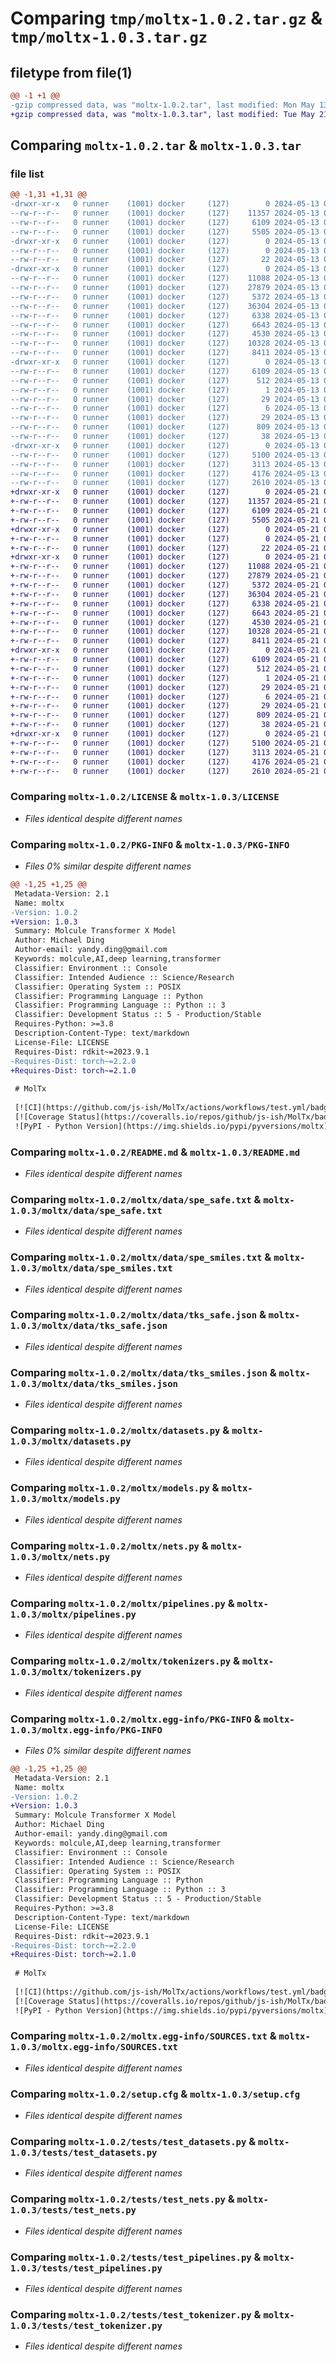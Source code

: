 # Comparing `tmp/moltx-1.0.2.tar.gz` & `tmp/moltx-1.0.3.tar.gz`

## filetype from file(1)

```diff
@@ -1 +1 @@
-gzip compressed data, was "moltx-1.0.2.tar", last modified: Mon May 13 09:51:16 2024, max compression
+gzip compressed data, was "moltx-1.0.3.tar", last modified: Tue May 21 01:34:08 2024, max compression
```

## Comparing `moltx-1.0.2.tar` & `moltx-1.0.3.tar`

### file list

```diff
@@ -1,31 +1,31 @@
-drwxr-xr-x   0 runner    (1001) docker     (127)        0 2024-05-13 09:51:16.638013 moltx-1.0.2/
--rw-r--r--   0 runner    (1001) docker     (127)    11357 2024-05-13 09:51:11.000000 moltx-1.0.2/LICENSE
--rw-r--r--   0 runner    (1001) docker     (127)     6109 2024-05-13 09:51:16.638013 moltx-1.0.2/PKG-INFO
--rw-r--r--   0 runner    (1001) docker     (127)     5505 2024-05-13 09:51:11.000000 moltx-1.0.2/README.md
-drwxr-xr-x   0 runner    (1001) docker     (127)        0 2024-05-13 09:51:16.634013 moltx-1.0.2/moltx/
--rw-r--r--   0 runner    (1001) docker     (127)        0 2024-05-13 09:51:11.000000 moltx-1.0.2/moltx/__init__.py
--rw-r--r--   0 runner    (1001) docker     (127)       22 2024-05-13 09:51:11.000000 moltx-1.0.2/moltx/_version.py
-drwxr-xr-x   0 runner    (1001) docker     (127)        0 2024-05-13 09:51:16.638013 moltx-1.0.2/moltx/data/
--rw-r--r--   0 runner    (1001) docker     (127)    11088 2024-05-13 09:51:11.000000 moltx-1.0.2/moltx/data/spe_safe.txt
--rw-r--r--   0 runner    (1001) docker     (127)    27879 2024-05-13 09:51:11.000000 moltx-1.0.2/moltx/data/spe_smiles.txt
--rw-r--r--   0 runner    (1001) docker     (127)     5372 2024-05-13 09:51:11.000000 moltx-1.0.2/moltx/data/tks_safe.json
--rw-r--r--   0 runner    (1001) docker     (127)    36304 2024-05-13 09:51:11.000000 moltx-1.0.2/moltx/data/tks_smiles.json
--rw-r--r--   0 runner    (1001) docker     (127)     6338 2024-05-13 09:51:11.000000 moltx-1.0.2/moltx/datasets.py
--rw-r--r--   0 runner    (1001) docker     (127)     6643 2024-05-13 09:51:11.000000 moltx-1.0.2/moltx/models.py
--rw-r--r--   0 runner    (1001) docker     (127)     4530 2024-05-13 09:51:11.000000 moltx-1.0.2/moltx/nets.py
--rw-r--r--   0 runner    (1001) docker     (127)    10328 2024-05-13 09:51:11.000000 moltx-1.0.2/moltx/pipelines.py
--rw-r--r--   0 runner    (1001) docker     (127)     8411 2024-05-13 09:51:11.000000 moltx-1.0.2/moltx/tokenizers.py
-drwxr-xr-x   0 runner    (1001) docker     (127)        0 2024-05-13 09:51:16.638013 moltx-1.0.2/moltx.egg-info/
--rw-r--r--   0 runner    (1001) docker     (127)     6109 2024-05-13 09:51:16.000000 moltx-1.0.2/moltx.egg-info/PKG-INFO
--rw-r--r--   0 runner    (1001) docker     (127)      512 2024-05-13 09:51:16.000000 moltx-1.0.2/moltx.egg-info/SOURCES.txt
--rw-r--r--   0 runner    (1001) docker     (127)        1 2024-05-13 09:51:16.000000 moltx-1.0.2/moltx.egg-info/dependency_links.txt
--rw-r--r--   0 runner    (1001) docker     (127)       29 2024-05-13 09:51:16.000000 moltx-1.0.2/moltx.egg-info/requires.txt
--rw-r--r--   0 runner    (1001) docker     (127)        6 2024-05-13 09:51:16.000000 moltx-1.0.2/moltx.egg-info/top_level.txt
--rw-r--r--   0 runner    (1001) docker     (127)       29 2024-05-13 09:51:11.000000 moltx-1.0.2/requirements.txt
--rw-r--r--   0 runner    (1001) docker     (127)      809 2024-05-13 09:51:16.638013 moltx-1.0.2/setup.cfg
--rw-r--r--   0 runner    (1001) docker     (127)       38 2024-05-13 09:51:11.000000 moltx-1.0.2/setup.py
-drwxr-xr-x   0 runner    (1001) docker     (127)        0 2024-05-13 09:51:16.638013 moltx-1.0.2/tests/
--rw-r--r--   0 runner    (1001) docker     (127)     5100 2024-05-13 09:51:11.000000 moltx-1.0.2/tests/test_datasets.py
--rw-r--r--   0 runner    (1001) docker     (127)     3113 2024-05-13 09:51:11.000000 moltx-1.0.2/tests/test_nets.py
--rw-r--r--   0 runner    (1001) docker     (127)     4176 2024-05-13 09:51:11.000000 moltx-1.0.2/tests/test_pipelines.py
--rw-r--r--   0 runner    (1001) docker     (127)     2610 2024-05-13 09:51:11.000000 moltx-1.0.2/tests/test_tokenizer.py
+drwxr-xr-x   0 runner    (1001) docker     (127)        0 2024-05-21 01:34:08.637158 moltx-1.0.3/
+-rw-r--r--   0 runner    (1001) docker     (127)    11357 2024-05-21 01:34:04.000000 moltx-1.0.3/LICENSE
+-rw-r--r--   0 runner    (1001) docker     (127)     6109 2024-05-21 01:34:08.637158 moltx-1.0.3/PKG-INFO
+-rw-r--r--   0 runner    (1001) docker     (127)     5505 2024-05-21 01:34:04.000000 moltx-1.0.3/README.md
+drwxr-xr-x   0 runner    (1001) docker     (127)        0 2024-05-21 01:34:08.637158 moltx-1.0.3/moltx/
+-rw-r--r--   0 runner    (1001) docker     (127)        0 2024-05-21 01:34:04.000000 moltx-1.0.3/moltx/__init__.py
+-rw-r--r--   0 runner    (1001) docker     (127)       22 2024-05-21 01:34:04.000000 moltx-1.0.3/moltx/_version.py
+drwxr-xr-x   0 runner    (1001) docker     (127)        0 2024-05-21 01:34:08.637158 moltx-1.0.3/moltx/data/
+-rw-r--r--   0 runner    (1001) docker     (127)    11088 2024-05-21 01:34:04.000000 moltx-1.0.3/moltx/data/spe_safe.txt
+-rw-r--r--   0 runner    (1001) docker     (127)    27879 2024-05-21 01:34:04.000000 moltx-1.0.3/moltx/data/spe_smiles.txt
+-rw-r--r--   0 runner    (1001) docker     (127)     5372 2024-05-21 01:34:04.000000 moltx-1.0.3/moltx/data/tks_safe.json
+-rw-r--r--   0 runner    (1001) docker     (127)    36304 2024-05-21 01:34:04.000000 moltx-1.0.3/moltx/data/tks_smiles.json
+-rw-r--r--   0 runner    (1001) docker     (127)     6338 2024-05-21 01:34:04.000000 moltx-1.0.3/moltx/datasets.py
+-rw-r--r--   0 runner    (1001) docker     (127)     6643 2024-05-21 01:34:04.000000 moltx-1.0.3/moltx/models.py
+-rw-r--r--   0 runner    (1001) docker     (127)     4530 2024-05-21 01:34:04.000000 moltx-1.0.3/moltx/nets.py
+-rw-r--r--   0 runner    (1001) docker     (127)    10328 2024-05-21 01:34:04.000000 moltx-1.0.3/moltx/pipelines.py
+-rw-r--r--   0 runner    (1001) docker     (127)     8411 2024-05-21 01:34:04.000000 moltx-1.0.3/moltx/tokenizers.py
+drwxr-xr-x   0 runner    (1001) docker     (127)        0 2024-05-21 01:34:08.637158 moltx-1.0.3/moltx.egg-info/
+-rw-r--r--   0 runner    (1001) docker     (127)     6109 2024-05-21 01:34:08.000000 moltx-1.0.3/moltx.egg-info/PKG-INFO
+-rw-r--r--   0 runner    (1001) docker     (127)      512 2024-05-21 01:34:08.000000 moltx-1.0.3/moltx.egg-info/SOURCES.txt
+-rw-r--r--   0 runner    (1001) docker     (127)        1 2024-05-21 01:34:08.000000 moltx-1.0.3/moltx.egg-info/dependency_links.txt
+-rw-r--r--   0 runner    (1001) docker     (127)       29 2024-05-21 01:34:08.000000 moltx-1.0.3/moltx.egg-info/requires.txt
+-rw-r--r--   0 runner    (1001) docker     (127)        6 2024-05-21 01:34:08.000000 moltx-1.0.3/moltx.egg-info/top_level.txt
+-rw-r--r--   0 runner    (1001) docker     (127)       29 2024-05-21 01:34:04.000000 moltx-1.0.3/requirements.txt
+-rw-r--r--   0 runner    (1001) docker     (127)      809 2024-05-21 01:34:08.637158 moltx-1.0.3/setup.cfg
+-rw-r--r--   0 runner    (1001) docker     (127)       38 2024-05-21 01:34:04.000000 moltx-1.0.3/setup.py
+drwxr-xr-x   0 runner    (1001) docker     (127)        0 2024-05-21 01:34:08.637158 moltx-1.0.3/tests/
+-rw-r--r--   0 runner    (1001) docker     (127)     5100 2024-05-21 01:34:04.000000 moltx-1.0.3/tests/test_datasets.py
+-rw-r--r--   0 runner    (1001) docker     (127)     3113 2024-05-21 01:34:04.000000 moltx-1.0.3/tests/test_nets.py
+-rw-r--r--   0 runner    (1001) docker     (127)     4176 2024-05-21 01:34:04.000000 moltx-1.0.3/tests/test_pipelines.py
+-rw-r--r--   0 runner    (1001) docker     (127)     2610 2024-05-21 01:34:04.000000 moltx-1.0.3/tests/test_tokenizer.py
```

### Comparing `moltx-1.0.2/LICENSE` & `moltx-1.0.3/LICENSE`

 * *Files identical despite different names*

### Comparing `moltx-1.0.2/PKG-INFO` & `moltx-1.0.3/PKG-INFO`

 * *Files 0% similar despite different names*

```diff
@@ -1,25 +1,25 @@
 Metadata-Version: 2.1
 Name: moltx
-Version: 1.0.2
+Version: 1.0.3
 Summary: Molcule Transformer X Model
 Author: Michael Ding
 Author-email: yandy.ding@gmail.com
 Keywords: molcule,AI,deep learning,transformer
 Classifier: Environment :: Console
 Classifier: Intended Audience :: Science/Research
 Classifier: Operating System :: POSIX
 Classifier: Programming Language :: Python
 Classifier: Programming Language :: Python :: 3
 Classifier: Development Status :: 5 - Production/Stable
 Requires-Python: >=3.8
 Description-Content-Type: text/markdown
 License-File: LICENSE
 Requires-Dist: rdkit~=2023.9.1
-Requires-Dist: torch~=2.2.0
+Requires-Dist: torch~=2.1.0
 
 # MolTx
 
 [![CI](https://github.com/js-ish/MolTx/actions/workflows/test.yml/badge.svg)](https://github.com/js-ish/MolTx/actions/workflows/test.yml?query=branch%3Amain)
 [![Coverage Status](https://coveralls.io/repos/github/js-ish/MolTx/badge.svg?branch=main)](https://coveralls.io/github/js-ish/MolTx?branch=main)
 ![PyPI - Python Version](https://img.shields.io/pypi/pyversions/moltx)
```

### Comparing `moltx-1.0.2/README.md` & `moltx-1.0.3/README.md`

 * *Files identical despite different names*

### Comparing `moltx-1.0.2/moltx/data/spe_safe.txt` & `moltx-1.0.3/moltx/data/spe_safe.txt`

 * *Files identical despite different names*

### Comparing `moltx-1.0.2/moltx/data/spe_smiles.txt` & `moltx-1.0.3/moltx/data/spe_smiles.txt`

 * *Files identical despite different names*

### Comparing `moltx-1.0.2/moltx/data/tks_safe.json` & `moltx-1.0.3/moltx/data/tks_safe.json`

 * *Files identical despite different names*

### Comparing `moltx-1.0.2/moltx/data/tks_smiles.json` & `moltx-1.0.3/moltx/data/tks_smiles.json`

 * *Files identical despite different names*

### Comparing `moltx-1.0.2/moltx/datasets.py` & `moltx-1.0.3/moltx/datasets.py`

 * *Files identical despite different names*

### Comparing `moltx-1.0.2/moltx/models.py` & `moltx-1.0.3/moltx/models.py`

 * *Files identical despite different names*

### Comparing `moltx-1.0.2/moltx/nets.py` & `moltx-1.0.3/moltx/nets.py`

 * *Files identical despite different names*

### Comparing `moltx-1.0.2/moltx/pipelines.py` & `moltx-1.0.3/moltx/pipelines.py`

 * *Files identical despite different names*

### Comparing `moltx-1.0.2/moltx/tokenizers.py` & `moltx-1.0.3/moltx/tokenizers.py`

 * *Files identical despite different names*

### Comparing `moltx-1.0.2/moltx.egg-info/PKG-INFO` & `moltx-1.0.3/moltx.egg-info/PKG-INFO`

 * *Files 0% similar despite different names*

```diff
@@ -1,25 +1,25 @@
 Metadata-Version: 2.1
 Name: moltx
-Version: 1.0.2
+Version: 1.0.3
 Summary: Molcule Transformer X Model
 Author: Michael Ding
 Author-email: yandy.ding@gmail.com
 Keywords: molcule,AI,deep learning,transformer
 Classifier: Environment :: Console
 Classifier: Intended Audience :: Science/Research
 Classifier: Operating System :: POSIX
 Classifier: Programming Language :: Python
 Classifier: Programming Language :: Python :: 3
 Classifier: Development Status :: 5 - Production/Stable
 Requires-Python: >=3.8
 Description-Content-Type: text/markdown
 License-File: LICENSE
 Requires-Dist: rdkit~=2023.9.1
-Requires-Dist: torch~=2.2.0
+Requires-Dist: torch~=2.1.0
 
 # MolTx
 
 [![CI](https://github.com/js-ish/MolTx/actions/workflows/test.yml/badge.svg)](https://github.com/js-ish/MolTx/actions/workflows/test.yml?query=branch%3Amain)
 [![Coverage Status](https://coveralls.io/repos/github/js-ish/MolTx/badge.svg?branch=main)](https://coveralls.io/github/js-ish/MolTx?branch=main)
 ![PyPI - Python Version](https://img.shields.io/pypi/pyversions/moltx)
```

### Comparing `moltx-1.0.2/moltx.egg-info/SOURCES.txt` & `moltx-1.0.3/moltx.egg-info/SOURCES.txt`

 * *Files identical despite different names*

### Comparing `moltx-1.0.2/setup.cfg` & `moltx-1.0.3/setup.cfg`

 * *Files identical despite different names*

### Comparing `moltx-1.0.2/tests/test_datasets.py` & `moltx-1.0.3/tests/test_datasets.py`

 * *Files identical despite different names*

### Comparing `moltx-1.0.2/tests/test_nets.py` & `moltx-1.0.3/tests/test_nets.py`

 * *Files identical despite different names*

### Comparing `moltx-1.0.2/tests/test_pipelines.py` & `moltx-1.0.3/tests/test_pipelines.py`

 * *Files identical despite different names*

### Comparing `moltx-1.0.2/tests/test_tokenizer.py` & `moltx-1.0.3/tests/test_tokenizer.py`

 * *Files identical despite different names*

